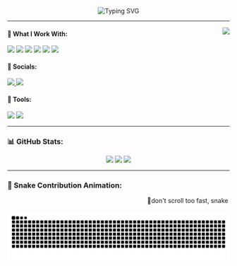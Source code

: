 <!-- Title Typing -->
<p align="center">
  <img src="https://readme-typing-svg.herokuapp.com?font=Caveat&size=40&pause=1000&color=7a9b57&center=true&vCenter=true&width=435&lines=Hi!+I'm+Nobu!" alt="Typing SVG" />
</p>

---

  <div>
    <img align="right" height="150" src="https://i.pinimg.com/originals/94/3a/3f/943a3f95936d66dc0c78fd445893431e.gif" />
  </div>

  <h4>🚀 What I Work With:</h4>

  <p>
    <img src="https://img.shields.io/badge/HTML5-E34F26?style=for-the-badge&logo=html5&logoColor=white"/>
    <img src="https://img.shields.io/badge/css3-%231572B6.svg?style=for-the-badge&logo=css3&logoColor=white"/>
    <img src="https://img.shields.io/badge/JavaScript-323330?style=for-the-badge&logo=javascript&logoColor=F7DF1E"/>
    <img src="https://img.shields.io/badge/php-%23777BB4.svg?style=for-the-badge&logo=php&logoColor=white"/>
    <img src="https://img.shields.io/badge/python-3670A0?style=for-the-badge&logo=python&logoColor=ffdd54"/>
    <img src="https://img.shields.io/badge/react-%2320232a.svg?style=for-the-badge&logo=react&logoColor=%2361DAFB"/>
  </p>

  <h4>📱 Socials:</h4>
  <p>
    <a href="https://www.tiktok.com/@mildrest._">
      <img src="https://img.shields.io/badge/TikTok-%23000000.svg?logo=TikTok&logoColor=white"/>
    </a>
    <a href="https://youtube.com/@powbu">
      <img src="https://img.shields.io/badge/YouTube-%23FF0000.svg?logo=YouTube&logoColor=white"/>
    </a>
  </p>

  <h4>🔧 Tools:</h4>
  <p>
    <img src="https://img.shields.io/badge/VS_Code-0078d7?style=for-the-badge&logo=visual%20studio%20code&logoColor=white"/>
    <img src="https://img.shields.io/badge/Git-F05032?style=for-the-badge&logo=git&logoColor=white"/>
  </p>
</div>

---

### 📊 GitHub Stats:

<div align="center">
  <img height="170" src="https://github-readme-stats.vercel.app/api?username=nbuuu-u&theme=gruvbox&hide_border=true&show_icons=true&"/>
  <img height="170" src="https://nirzak-streak-stats.vercel.app/?user=nbuuu-u&theme=gruvbox&hide_border=true"/>
  <img height="125" src="https://github-readme-stats.vercel.app/api/top-langs/?username=nbuuu-u&theme=gruvbox&hide_border=true&layout=compact"/>
</div>

---

### 🐍 Snake Contribution Animation:

<marquee>🐍don't scroll too fast, snake might get dizzy🐍</marquee>

<p align="center">
  <img src="https://raw.githubusercontent.com/nbuuu-u/nbuuu-u/output/snake.svg" alt="Snake animation"/>
</p>

